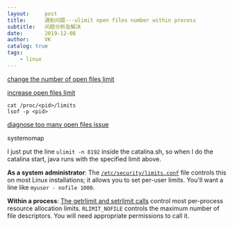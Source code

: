 ```yaml
---
layout:     post
title:      遇到问题---ulimit open files number within process
subtitle:   问题分析及解决
date:       2019-12-08
author:     VK
catalog: true
tags:
    - linux
---
```




[change the number of open files limit](https://stackoverflow.com/questions/34588/how-do-i-change-the-number-of-open-files-limit-in-linux)

[increase open files limit](https://ro-che.info/articles/2017-03-26-increase-open-files-limit)

```shell
cat /proc/<pid>/limits
lsof -p <pid>
```

[diagnose too many open files issue](https://www.ibm.com/support/pages/how-diagnose-too-many-open-files-issues)



systemomap



I just put the line `ulimit -n 8192` inside the catalina.sh, so when I do the catalina start, java runs with the specified limit above.



**As a system administrator**: The <a href="http://linux.die.net/man/5/limits.conf">`/etc/security/limits.conf`</a> file controls this on most Linux installations; it allows you to set per-user limits. You'll want a line like `myuser - nofile 1000`.

**Within a process**: <a href="http://www.opengroup.org/onlinepubs/009695399/functions/getrlimit.html">The getrlimit and setrlimit calls</a> control most per-process resource allocation limits. `RLIMIT_NOFILE` controls the maximum number of file descriptors. You will need appropriate permissions to call it.